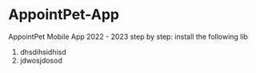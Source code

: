 # AppointPet-App
AppointPet Mobile App 2022 - 2023
step by step:
install the following lib
1. dhsdihsidhisd
2. jdwosjdosod

